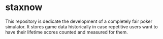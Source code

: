 # staxnow
This repository is dedicate the development of a completely fair poker simulator. It stores game data historically in case repetitive users want to have their lifetime scores counted and measured for them.
